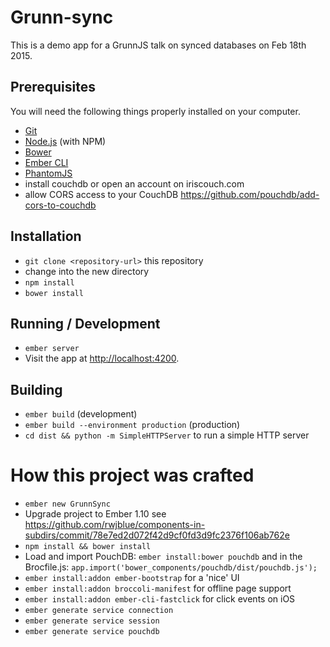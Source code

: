 # Grunn-sync

This is a demo app for a GrunnJS talk on synced databases on Feb 18th 2015.

## Prerequisites

You will need the following things properly installed on your computer.

* [Git](http://git-scm.com/)
* [Node.js](http://nodejs.org/) (with NPM)
* [Bower](http://bower.io/)
* [Ember CLI](http://www.ember-cli.com/)
* [PhantomJS](http://phantomjs.org/)
* install couchdb or open an account on iriscouch.com
* allow CORS access to your CouchDB https://github.com/pouchdb/add-cors-to-couchdb

## Installation

* `git clone <repository-url>` this repository
* change into the new directory
* `npm install`
* `bower install`

## Running / Development

* `ember server`
* Visit the app at [http://localhost:4200](http://localhost:4200).

## Building

* `ember build` (development)
* `ember build --environment production` (production)
* `cd dist && python -m SimpleHTTPServer` to run a simple HTTP server

# How this project was crafted

* `ember new GrunnSync`
* Upgrade project to Ember 1.10 see https://github.com/rwjblue/components-in-subdirs/commit/78e7ed2d072f42d9cf0fd3d9fc2376f106ab762e
* `npm install && bower install`
* Load and import PouchDB: `ember install:bower pouchdb` and in the Brocfile.js: `app.import('bower_components/pouchdb/dist/pouchdb.js');`
* `ember install:addon ember-bootstrap` for a 'nice' UI
* `ember install:addon broccoli-manifest` for offline page support
* `ember install:addon ember-cli-fastclick` for click events on iOS
* `ember generate service connection`
* `ember generate service session`
* `ember generate service pouchdb`
